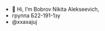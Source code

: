 - 👋 Hi, I’m Bobrov Nikita Alekseevich,
- группа Б22-191-1зу
- @xxaxajuj


<!---
xxaxajuj/xxaxajuj is a ✨ special ✨ repository because its `README.md` (this file) appears on your GitHub profile.
You can click the Preview link to take a look at your changes.
--->
